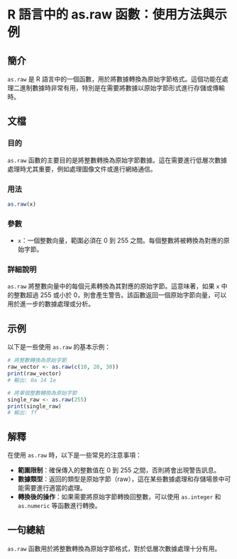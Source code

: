 <!--
Meta Description: # R 語言中的 as.raw 函數：使用方法與示例 ## 簡介 `as.raw` 是 R 語言中的一個函數，用於將數據轉換為原始字節格式。這個功能在處理二進制數據時非常有用，特別是在需要將數據以原始字節形式進行存儲或傳輸時。 ## 文檔 ### 目的 `as.raw` 函數的主要目的是將整數轉換為...
Meta Keywords: raw, 255, raw_vector, print, single_raw
-->

# R 語言中的 as.raw 函數：使用方法與示例

## 簡介
`as.raw` 是 R 語言中的一個函數，用於將數據轉換為原始字節格式。這個功能在處理二進制數據時非常有用，特別是在需要將數據以原始字節形式進行存儲或傳輸時。

## 文檔
### 目的
`as.raw` 函數的主要目的是將整數轉換為原始字節數據。這在需要進行低層次數據處理時尤其重要，例如處理圖像文件或進行網絡通信。

### 用法
```R
as.raw(x)
```

### 參數
- `x`：一個整數向量，範圍必須在 0 到 255 之間。每個整數將被轉換為對應的原始字節。

### 詳細說明
`as.raw` 將整數向量中的每個元素轉換為其對應的原始字節。這意味著，如果 `x` 中的整數超過 255 或小於 0，則會產生警告。該函數返回一個原始字節向量，可以用於進一步的數據處理或分析。

## 示例
以下是一些使用 `as.raw` 的基本示例：

```R
# 將整數轉換為原始字節
raw_vector <- as.raw(c(10, 20, 30))
print(raw_vector)
# 輸出: 0a 14 1e

# 將單個整數轉換為原始字節
single_raw <- as.raw(255)
print(single_raw)
# 輸出: ff
```

## 解釋
在使用 `as.raw` 時，以下是一些常見的注意事項：

- **範圍限制**：確保傳入的整數值在 0 到 255 之間，否則將會出現警告訊息。
- **數據類型**：返回的類型是原始字節（raw），這在某些數據處理和存儲場景中可能需要進行適當的處理。
- **轉換後的操作**：如果需要將原始字節轉換回整數，可以使用 `as.integer` 和 `as.numeric` 等函數進行轉換。

## 一句總結
`as.raw` 函數用於將整數轉換為原始字節格式，對於低層次數據處理十分有用。